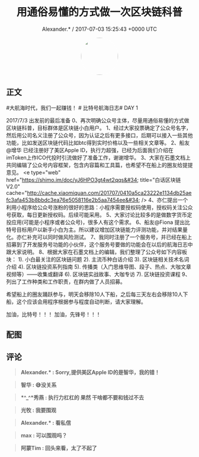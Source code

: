 <h1 align="center">用通俗易懂的方式做一次区块链科普</h1>
<p align="center">
    <a>Alexander.* / 2017-07-03 15:25:43 &#43;0000 UTC</a>
</p>

<div align="center">
    <img src="https://images.zsxq.com/Frk84GenLwn4hcEItVn69VPvkO2O?e=1590940799&amp;token=kIxbL07-8jAj8w1n4s9zv64FuZZNEATmlU_Vm6zD:9OZo0rMdW7LxXBjDeujLq8AkJBU=" width="100" height="100" style="border:1px solid;border-radius:50%; color:#ffffff"/>
</div>

## 正文

<div>
#大航海时代，我们一起赚钱！ # 比特号航海日志# DAY 1

  2017/7/3 出发前的最后准备
   0、再次明确公众号主体，尽量用通俗易懂的方式做区块链科普，目标群体是区块链小白用户。
   1、经过大家投票确定了公众号名字，然后用公司名义注册了公众号，因为认证之后有更多接口，后期可以接入一些其他功能，比如发送区块链代码比如btc得到实时价格以及一些相关文章等。
   2、船友@增华 已经注册好了美区Apple ID，执行力超强，已经为后面我们介绍在imToken上作ICO代投时引流做好了准备工作，谢谢增华。
   3、大家在石墨文档上共同编辑了公众号内容框架，包含内容篇和工具篇，也希望不在船上的圈友给提提意见。 &lt;e type=&#34;web&#34; href=&#34;https://shimo.im/doc/yJ6HPO3gt4wt2qqs&#34; title=&#34;白话区块链V2.0&#34; cache=&#34;http://cache.xiaomiquan.com/201707/0410a5ca23222e1134db25aefc3afa453b8bbdc3ea76e5058116e2b5aa7454ee&#34; /&gt;
   4、亦仁提出一个利用小程序给公众号涨粉的很好的思路：小程序需要授权码使用，授权码关注公众号获取，每日更新授权码。后续可能采用。
   5、大家讨论比较多的是做数字货币定投应用(可能是小程序或者公众号)，很多人有这个需求。
   6、船友@Fiona 提出比特号目标用户以新手小白为主。所以建议增加区块链能力评测功能，并对结果量化。亦仁补充可以同时做风险测试。
   7、我同时注册了一个服务号，并已经在船上招募到了开发服务号功能的小伙伴，这个服务号要做的功能会在以后的航海日志中跟大家说明。
   8、根据大家在石墨文档上的编辑，我们整理了公众号如下内容板块：
      1). 小白最关注的区块链问题
      2). 主流币种白话介绍
      3). 区块链相关技术名词介绍
      4). 区块链投资系列指南
      5). 传播类（入门思维导图、段子、热点、大咖文章视频等）——收集或翻译
      6). 区块链实战故事、大咖专访
      7). 区块链投资课程
  9、列出了工作种类和工作职责，在群内做了人员招募。

  希望船上的圈友踊跃参与，明天会移除10人下船，之后每三天左右会移除10人下船，这个应该会用程序根据参与程度自动判断，请大家理解。

  加油，比特号！！！ 加油，先锋号！！！
</div>

## 配图
<div class="image" align="center">

</div>

## 评论

<div align="left">
<div>

<blockquote >
<span> <strong>Alexander.* : Sorry,提供美区Apple ID的是智华，我的错！ </strong></span>
</blockquote>

<blockquote >
<span> <strong>智华 : 😅没关系 </strong></span>
</blockquote>

<blockquote >
<span> <strong>*^_^*秀燕 : 执行力杠杠的
果然 干啥都不要和钱过不去 </strong></span>
</blockquote>

<blockquote >
<span> <strong>光牧 : 我要围观 </strong></span>
</blockquote>

<blockquote >
<span> <strong>Alexander.* : 看私信 </strong></span>
</blockquote>

<blockquote >
<span> <strong>max : 可以围观吗？ </strong></span>
</blockquote>

<blockquote >
<span> <strong>阿蒙Tim : 回头来看，太了不起了 </strong></span>
</blockquote>

</div>
</div>